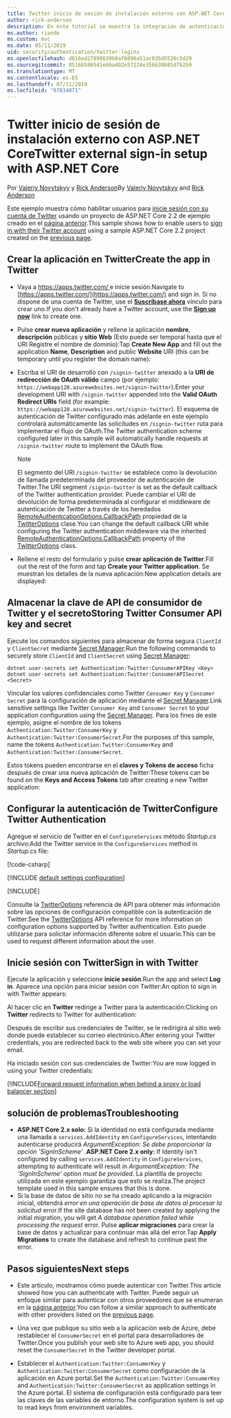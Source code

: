 ```yaml
---
title: Twitter inicio de sesión de instalación externo con ASP.NET Core
author: rick-anderson
description: En este tutorial se muestra la integración de autenticación de usuario de la cuenta de Twitter en una aplicación de ASP.NET Core existente.
ms.author: riande
ms.custom: mvc
ms.date: 05/11/2019
uid: security/authentication/twitter-logins
ms.openlocfilehash: d816ed27898639b0af6896a51ac035d5526c5d29
ms.sourcegitcommit: 8516b586541e6ba402e57228e356639b85dfb2b9
ms.translationtype: MT
ms.contentlocale: es-ES
ms.lasthandoff: 07/11/2019
ms.locfileid: "67814071"
---
```

# <a name="twitter-external-sign-in-setup-with-aspnet-core"></a><span data-ttu-id="789d2-103">Twitter inicio de sesión de instalación externo con ASP.NET Core</span><span class="sxs-lookup"><span data-stu-id="789d2-103">Twitter external sign-in setup with ASP.NET Core</span></span>

<span data-ttu-id="789d2-104">Por [Valeriy Novytskyy](https://github.com/01binary) y [Rick Anderson](https://twitter.com/RickAndMSFT)</span><span class="sxs-lookup"><span data-stu-id="789d2-104">By [Valeriy Novytskyy](https://github.com/01binary) and [Rick Anderson](https://twitter.com/RickAndMSFT)</span></span>

<span data-ttu-id="789d2-105">Este ejemplo muestra cómo habilitar usuarios para [inicie sesión con su cuenta de Twitter](https://dev.twitter.com/web/sign-in/desktop-browser) usando un proyecto de ASP.NET Core 2.2 de ejemplo creado en el [página anterior](xref:security/authentication/social/index).</span><span class="sxs-lookup"><span data-stu-id="789d2-105">This sample shows how to enable users to [sign in with their Twitter account](https://dev.twitter.com/web/sign-in/desktop-browser) using a sample ASP.NET Core 2.2 project created on the [previous page](xref:security/authentication/social/index).</span></span>

## <a name="create-the-app-in-twitter"></a><span data-ttu-id="789d2-106">Crear la aplicación en Twitter</span><span class="sxs-lookup"><span data-stu-id="789d2-106">Create the app in Twitter</span></span>

* <span data-ttu-id="789d2-107">Vaya a [ https://apps.twitter.com/ ](https://apps.twitter.com/) e inicie sesión.</span><span class="sxs-lookup"><span data-stu-id="789d2-107">Navigate to [https://apps.twitter.com/](https://apps.twitter.com/) and sign in.</span></span> <span data-ttu-id="789d2-108">Si no dispone de una cuenta de Twitter, use el **[Suscríbase ahora](https://twitter.com/signup)** vínculo para crear uno.</span><span class="sxs-lookup"><span data-stu-id="789d2-108">If you don't already have a Twitter account, use the **[Sign up now](https://twitter.com/signup)** link to create one.</span></span>

* <span data-ttu-id="789d2-109">Pulse **crear nueva aplicación** y rellene la aplicación **nombre**, **descripción** públicas y **sitio Web** (Esto puede ser temporal hasta que el URI Registre el nombre de dominio):</span><span class="sxs-lookup"><span data-stu-id="789d2-109">Tap **Create New App** and fill out the application **Name**, **Description** and public **Website** URI (this can be temporary until you register the domain name):</span></span>

* <span data-ttu-id="789d2-110">Escriba el URI de desarrollo con `/signin-twitter` anexado a la **URI de redirección de OAuth válido** campo (por ejemplo: `https://webapp128.azurewebsites.net/signin-twitter`).</span><span class="sxs-lookup"><span data-stu-id="789d2-110">Enter your development URI with `/signin-twitter` appended into the **Valid OAuth Redirect URIs** field (for example: `https://webapp128.azurewebsites.net/signin-twitter`).</span></span> <span data-ttu-id="789d2-111">El esquema de autenticación de Twitter configurado más adelante en este ejemplo controlará automáticamente las solicitudes en `/signin-twitter` ruta para implementar el flujo de OAuth.</span><span class="sxs-lookup"><span data-stu-id="789d2-111">The Twitter authentication scheme configured later in this sample will automatically handle requests at `/signin-twitter` route to implement the OAuth flow.</span></span>

  > [!NOTE]
  > <span data-ttu-id="789d2-112">El segmento del URI `/signin-twitter` se establece como la devolución de llamada predeterminada del proveedor de autenticación de Twitter.</span><span class="sxs-lookup"><span data-stu-id="789d2-112">The URI segment `/signin-twitter` is set as the default callback of the Twitter authentication provider.</span></span> <span data-ttu-id="789d2-113">Puede cambiar el URI de devolución de forma predeterminada al configurar el middleware de autenticación de Twitter a través de los heredados [RemoteAuthenticationOptions.CallbackPath](/dotnet/api/microsoft.aspnetcore.authentication.remoteauthenticationoptions.callbackpath) propiedad de la [TwitterOptions](/dotnet/api/microsoft.aspnetcore.authentication.twitter.twitteroptions) clase.</span><span class="sxs-lookup"><span data-stu-id="789d2-113">You can change the default callback URI while configuring the Twitter authentication middleware via the inherited [RemoteAuthenticationOptions.CallbackPath](/dotnet/api/microsoft.aspnetcore.authentication.remoteauthenticationoptions.callbackpath) property of the [TwitterOptions](/dotnet/api/microsoft.aspnetcore.authentication.twitter.twitteroptions) class.</span></span>

* <span data-ttu-id="789d2-114">Rellene el resto del formulario y pulse **crear aplicación de Twitter**.</span><span class="sxs-lookup"><span data-stu-id="789d2-114">Fill out the rest of the form and tap **Create your Twitter application**.</span></span> <span data-ttu-id="789d2-115">Se muestran los detalles de la nueva aplicación:</span><span class="sxs-lookup"><span data-stu-id="789d2-115">New application details are displayed:</span></span>

## <a name="storing-twitter-consumer-api-key-and-secret"></a><span data-ttu-id="789d2-116">Almacenar la clave de API de consumidor de Twitter y el secreto</span><span class="sxs-lookup"><span data-stu-id="789d2-116">Storing Twitter Consumer API key and secret</span></span>

<span data-ttu-id="789d2-117">Ejecute los comandos siguientes para almacenar de forma segura `ClientId` y `ClientSecret` mediante [Secret Manager](xref:security/app-secrets):</span><span class="sxs-lookup"><span data-stu-id="789d2-117">Run the following commands to securely store `ClientId` and `ClientSecret` using [Secret Manager](xref:security/app-secrets):</span></span>

```console
dotnet user-secrets set Authentication:Twitter:ConsumerAPIKey <Key>
dotnet user-secrets set Authentication:Twitter:ConsumerAPISecret <Secret>
```

<span data-ttu-id="789d2-118">Vincular los valores confidenciales como Twitter `Consumer Key` y `Consumer Secret` para la configuración de aplicación mediante el [Secret Manager](xref:security/app-secrets).</span><span class="sxs-lookup"><span data-stu-id="789d2-118">Link sensitive settings like Twitter `Consumer Key` and `Consumer Secret` to your application configuration using the [Secret Manager](xref:security/app-secrets).</span></span> <span data-ttu-id="789d2-119">Para los fines de este ejemplo, asigne el nombre de los tokens `Authentication:Twitter:ConsumerKey` y `Authentication:Twitter:ConsumerSecret`.</span><span class="sxs-lookup"><span data-stu-id="789d2-119">For the purposes of this sample, name the tokens `Authentication:Twitter:ConsumerKey` and `Authentication:Twitter:ConsumerSecret`.</span></span>

<span data-ttu-id="789d2-120">Estos tokens pueden encontrarse en el **claves y Tokens de acceso** ficha después de crear una nueva aplicación de Twitter:</span><span class="sxs-lookup"><span data-stu-id="789d2-120">These tokens can be found on the **Keys and Access Tokens** tab after creating a new Twitter application:</span></span>

## <a name="configure-twitter-authentication"></a><span data-ttu-id="789d2-121">Configurar la autenticación de Twitter</span><span class="sxs-lookup"><span data-stu-id="789d2-121">Configure Twitter Authentication</span></span>

<span data-ttu-id="789d2-122">Agregue el servicio de Twitter en el `ConfigureServices` método *Startup.cs* archivo:</span><span class="sxs-lookup"><span data-stu-id="789d2-122">Add the Twitter service in the `ConfigureServices` method in *Startup.cs* file:</span></span>

[!code-csharp[](~/security/authentication/social/social-code/StartupTwitter.cs?name=snippet&highlight=10-14)]

[!INCLUDE [default settings configuration](includes/default-settings.md)]

[!INCLUDE[](includes/chain-auth-providers.md)]

<span data-ttu-id="789d2-123">Consulte la [TwitterOptions](/dotnet/api/microsoft.aspnetcore.builder.twitteroptions) referencia de API para obtener más información sobre las opciones de configuración compatible con la autenticación de Twitter.</span><span class="sxs-lookup"><span data-stu-id="789d2-123">See the [TwitterOptions](/dotnet/api/microsoft.aspnetcore.builder.twitteroptions) API reference for more information on configuration options supported by Twitter authentication.</span></span> <span data-ttu-id="789d2-124">Esto puede utilizarse para solicitar información diferente sobre el usuario.</span><span class="sxs-lookup"><span data-stu-id="789d2-124">This can be used to request different information about the user.</span></span>

## <a name="sign-in-with-twitter"></a><span data-ttu-id="789d2-125">Inicie sesión con Twitter</span><span class="sxs-lookup"><span data-stu-id="789d2-125">Sign in with Twitter</span></span>

<span data-ttu-id="789d2-126">Ejecute la aplicación y seleccione **inicie sesión**.</span><span class="sxs-lookup"><span data-stu-id="789d2-126">Run the app and select **Log in**.</span></span> <span data-ttu-id="789d2-127">Aparece una opción para iniciar sesión con Twitter:</span><span class="sxs-lookup"><span data-stu-id="789d2-127">An option to sign in with Twitter appears:</span></span>

<span data-ttu-id="789d2-128">Al hacer clic en **Twitter** redirige a Twitter para la autenticación:</span><span class="sxs-lookup"><span data-stu-id="789d2-128">Clicking on **Twitter** redirects to Twitter for authentication:</span></span>

<span data-ttu-id="789d2-129">Después de escribir sus credenciales de Twitter, se le redirigirá al sitio web donde puede establecer su correo electrónico.</span><span class="sxs-lookup"><span data-stu-id="789d2-129">After entering your Twitter credentials, you are redirected back to the web site where you can set your email.</span></span>

<span data-ttu-id="789d2-130">Ha iniciado sesión con sus credenciales de Twitter:</span><span class="sxs-lookup"><span data-stu-id="789d2-130">You are now logged in using your Twitter credentials:</span></span>

[!INCLUDE[Forward request information when behind a proxy or load balancer section](includes/forwarded-headers-middleware.md)]

## <a name="troubleshooting"></a><span data-ttu-id="789d2-131">solución de problemas</span><span class="sxs-lookup"><span data-stu-id="789d2-131">Troubleshooting</span></span>

* <span data-ttu-id="789d2-132">**ASP.NET Core 2.x solo:** Si la identidad no está configurada mediante una llamada a `services.AddIdentity` en `ConfigureServices`, intentando autenticarse producirá *ArgumentException: Se debe proporcionar la opción 'SignInScheme'* .</span><span class="sxs-lookup"><span data-stu-id="789d2-132">**ASP.NET Core 2.x only:** If Identity isn't configured by calling `services.AddIdentity` in `ConfigureServices`, attempting to authenticate will result in *ArgumentException: The 'SignInScheme' option must be provided*.</span></span> <span data-ttu-id="789d2-133">La plantilla de proyecto utilizada en este ejemplo garantiza que esto se realiza.</span><span class="sxs-lookup"><span data-stu-id="789d2-133">The project template used in this sample ensures that this is done.</span></span>
* <span data-ttu-id="789d2-134">Si la base de datos de sitio no se ha creado aplicando a la migración inicial, obtendrá *error en una operación de base de datos al procesar la solicitud* error.</span><span class="sxs-lookup"><span data-stu-id="789d2-134">If the site database has not been created by applying the initial migration, you will get *A database operation failed while processing the request* error.</span></span> <span data-ttu-id="789d2-135">Pulse **aplicar migraciones** para crear la base de datos y actualizar para continuar más allá del error.</span><span class="sxs-lookup"><span data-stu-id="789d2-135">Tap **Apply Migrations** to create the database and refresh to continue past the error.</span></span>

## <a name="next-steps"></a><span data-ttu-id="789d2-136">Pasos siguientes</span><span class="sxs-lookup"><span data-stu-id="789d2-136">Next steps</span></span>

* <span data-ttu-id="789d2-137">Este artículo, mostramos cómo puede autenticar con Twitter.</span><span class="sxs-lookup"><span data-stu-id="789d2-137">This article showed how you can authenticate with Twitter.</span></span> <span data-ttu-id="789d2-138">Puede seguir un enfoque similar para autenticar con otros proveedores que se enumeran en la [página anterior](xref:security/authentication/social/index).</span><span class="sxs-lookup"><span data-stu-id="789d2-138">You can follow a similar approach to authenticate with other providers listed on the [previous page](xref:security/authentication/social/index).</span></span>

* <span data-ttu-id="789d2-139">Una vez que publique su sitio web a la aplicación web de Azure, debe restablecer el `ConsumerSecret` en el portal para desarrolladores de Twitter.</span><span class="sxs-lookup"><span data-stu-id="789d2-139">Once you publish your web site to Azure web app, you should reset the `ConsumerSecret` in the Twitter developer portal.</span></span>

* <span data-ttu-id="789d2-140">Establecer el `Authentication:Twitter:ConsumerKey` y `Authentication:Twitter:ConsumerSecret` como configuración de la aplicación en Azure portal.</span><span class="sxs-lookup"><span data-stu-id="789d2-140">Set the `Authentication:Twitter:ConsumerKey` and `Authentication:Twitter:ConsumerSecret` as application settings in the Azure portal.</span></span> <span data-ttu-id="789d2-141">El sistema de configuración está configurado para leer las claves de las variables de entorno.</span><span class="sxs-lookup"><span data-stu-id="789d2-141">The configuration system is set up to read keys from environment variables.</span></span>